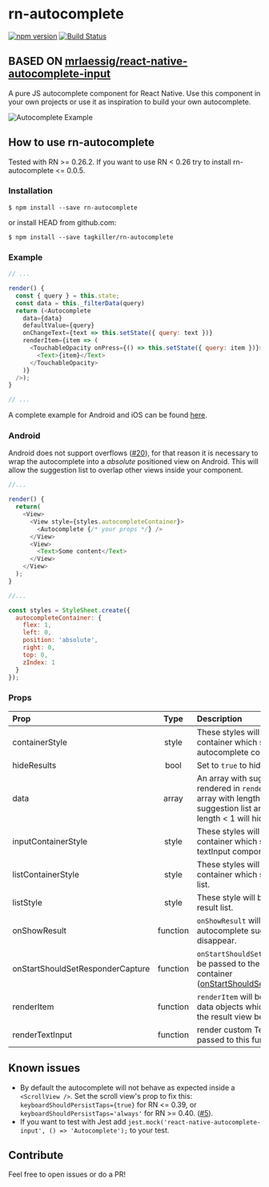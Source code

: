 # rn-autocomplete
[![npm version](https://badge.fury.io/js/rn-autocomplete.svg)](https://badge.fury.io/js/react-native-autocomplete-input)
[![Build Status](https://travis-ci.org/tagkiller/rn-autocomplete.svg)](https://travis-ci.org/tagkiller/rn-autocomplete)

## BASED ON [mrlaessig/react-native-autocomplete-input](https://github.com/mrlaessig/react-native-autocomplete-input)
A pure JS autocomplete component for React Native. Use this component in your own projects or use it as inspiration to build your own autocomplete.

![Autocomplete Example](https://raw.githubusercontent.com/tagkiller/rn-autocomplete-input/master/example.gif)

## How to use rn-autocomplete
Tested with RN >= 0.26.2. If you want to use RN < 0.26 try to install rn-autocomplete <= 0.0.5.

### Installation

```shell
$ npm install --save rn-autocomplete
```

or install HEAD from github.com:

```shell
$ npm install --save tagkiller/rn-autocomplete
```

### Example

```javascript
// ...

render() {
  const { query } = this.state;
  const data = this._filterData(query)
  return (<Autocomplete
    data={data}
    defaultValue={query}
    onChangeText={text => this.setState({ query: text })}
    renderItem={item => (
      <TouchableOpacity onPress={() => this.setState({ query: item })}>
        <Text>{item}</Text>
      </TouchableOpacity>
    )}
  />);
}

// ...
```

A complete example for Android and iOS can be found [here](//github.com/tagkiller/rn-autocomplete/blob/master/example/).

### Android
Android does not support overflows ([#20](https://github.com/mrlaessig/rn-autocomplete/issues/20)), for that reason it is necessary to wrap the autocomplete into a *absolute* positioned view on Android. This will  allow the suggestion list to overlap other views inside your component.

```javascript
//...

render() {
  return(
    <View>
      <View style={styles.autocompleteContainer}>
        <Autocomplete {/* your props */} />
      </View>
      <View>
        <Text>Some content</Text>
      </View>
    </View>
  );
}

//...

const styles = StyleSheet.create({
  autocompleteContainer: {
    flex: 1,
    left: 0,
    position: 'absolute',
    right: 0,
    top: 0,
    zIndex: 1
  }
});

```

### Props
| Prop | Type | Description |
| :------------ |:---------------:| :-----|
| containerStyle | style | These styles will be applied to the container which surrounds the autocomplete component. |
| hideResults | bool | Set to `true` to hide the suggestion list.
| data | array | An array with suggestion items to be rendered in `renderItem(item)`. Any array with length > 0 will open the suggestion list and any array with length < 1 will hide the list. |
| inputContainerStyle | style | These styles will be applied to the container which surrounds the textInput component. |
| listContainerStyle | style | These styles will be applied to the container which surrounds the result list. |
| listStyle | style | These style will be applied to the result list. |
| onShowResult | function | `onShowResult` will be called when the autocomplete suggestions appear or disappear. |
| onStartShouldSetResponderCapture | function | `onStartShouldSetResponderCapture` will be passed to the result list view container ([onStartShouldSetResponderCapture](https://facebook.github.io/react-native/docs/gesture-responder-system.html#capture-shouldset-handlers)). |
| renderItem | function | `renderItem` will be called to render the data objects which will be displayed in the result view below the text input. |
| renderTextInput | function | render custom TextInput. All props passed to this function. |

## Known issues
* By default the autocomplete will not behave as expected inside a `<ScrollView />`. Set the scroll view's prop to fix this: `keyboardShouldPersistTaps={true}` for RN <= 0.39, or `keyboardShouldPersistTaps='always'` for RN >= 0.40. ([#5](https://github.com/mrlaessig/react-native-autocomplete-input/issues/5)).
* If you want to test with Jest add ```jest.mock('react-native-autocomplete-input', () => 'Autocomplete');``` to your test.

## Contribute
Feel free to open issues or do a PR!
